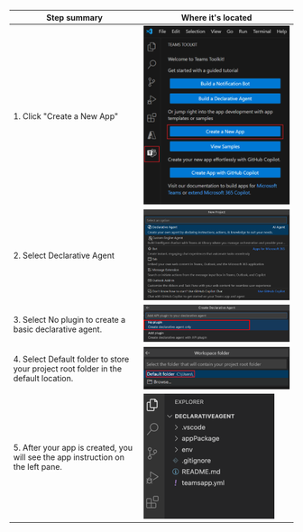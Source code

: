 | Step summary        | Where it's located              |
|----------|----------------|
| 1. Click "Create a New App" | ![Image1](step1_with_chat.png) |
| 2. Select Declarative Agent | ![Image2](step2_with_chat.png) |
| 3. Select No plugin to create a basic declarative agent. | ![Image3](step3.svg) |
| 4. Select Default folder to store your project root folder in the default location. | ![Image4](step4.svg) |
| 5. After your app is created, you will see the app instruction on the left pane. | ![Image5](step5.svg) |